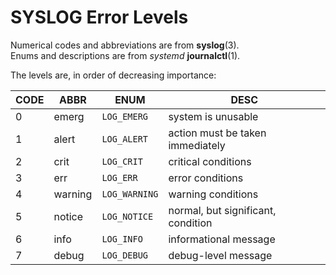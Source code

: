 SYSLOG Error Levels
==============================


Numerical codes and abbreviations are from **syslog**(3).  
Enums and descriptions are from *systemd* **journalctl**(1).  

The levels are, in order of decreasing importance:  

| CODE	| ABBR		| ENUM		| DESC					|
|-------|---------------|---------------|---------------------------------------|
| 0	| emerg		| `LOG_EMERG`	| system is unusable			|
| 1	| alert		| `LOG_ALERT`	| action must be taken immediately	|
| 2	| crit		| `LOG_CRIT`	| critical conditions			|
| 3	| err		| `LOG_ERR`	| error conditions			|
| 4	| warning	| `LOG_WARNING`	| warning conditions			|
| 5	| notice	| `LOG_NOTICE`	| normal, but significant, condition	|
| 6	| info		| `LOG_INFO`	| informational message			|
| 7	| debug		| `LOG_DEBUG`	| debug-level message			|


